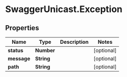 # SwaggerUnicast.Exception

## Properties

Name | Type | Description | Notes
------------ | ------------- | ------------- | -------------
**status** | **Number** |  | [optional] 
**message** | **String** |  | [optional] 
**path** | **String** |  | [optional] 


